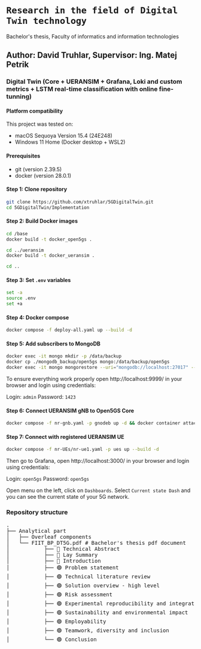 # `Research in the field of Digital Twin technology`
Bachelor's thesis, Faculty of informatics and information technologies

## Author: David Truhlar, Supervisor: Ing. Matej Petrik

### Digital Twin (Core + UERANSIM + Grafana, Loki and custom  metrics + LSTM real-time classification with online fine-tunning)

#### Platform compatibility
This project was tested on:
- macOS Sequoya Version 15.4 (24E248)
- Windows 11 Home (Docker desktop + WSL2)

#### Prerequisites
- git (version 2.39.5)
- docker (version 28.0.1)

#### Step 1: Clone repository
```bash
git clone https://github.com/xtruhlar/5GDigitalTwin.git
cd 5GDigitalTwin/Implementation 
```

#### Step 2: Build Docker images
```bash
cd /base
docker build -t docker_open5gs .

cd ../ueransim
docker build -t docker_ueransim .

cd ..
```

#### Step 3: Set `.env` variables
```bash
set -a
source .env
set +a
```

#### Step 4: Docker compose
```bash
docker compose -f deploy-all.yaml up --build -d
```

#### Step 5: Add subscribers to MongoDB
```bash
docker exec -it mongo mkdir -p /data/backup
docker cp ./mongodb_backup/open5gs mongo:/data/backup/open5gs
docker exec -it mongo mongorestore --uri="mongodb://localhost:27017" --db open5gs /data/backup/open5gs
```

To ensure everything work properly open http://localhost:9999/ in your browser and login using credentials:
	
Login: `admin`
Password: `1423`

#### Step 6: Connect UERANSIM gNB to Open5GS Core
```bash
docker compose -f nr-gnb.yaml -p gnodeb up -d && docker container attach nr_gnb
```

#### Step 7: Connect with registered UERANSIM UE 
```bash
docker compose -f nr-UEs/nr-ue1.yaml -p ues up --build -d
```

Then go to Grafana, open http://localhost:3000/ in your browser and login using credentials:
	
Login: `open5gs`
Password: `open5gs`

Open menu on the left, click on `Dashboards`. Select `Current state Dash` and you can see the current state of your 5G network.

### Repository structure
<pre>
.
├── Analytical part
│   ├── Overleaf components
│   └── FIIT_BP_DT5G.pdf # Bachelor's thesis pdf document
│           ├── 🔴 Technical Abstract
│           ├── 🔴 Lay Summary
│           ├── 🔴 Introduction
│           ├── 🟢 Problem statement
│           ├── 🟢 Technical literature review
│           ├── 🟢 Solution overview - high level
│           ├── 🟢 Risk assessment
│           ├── 🟢 Experimental reproducibility and integration
│           ├── 🟢 Sustainability and environmental impact
│           ├── 🟢 Employability
│           ├── 🟢 Teamwork, diversity and inclusion
│           └── 🟢 Conclusion
</pre>
